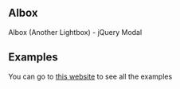 Albox
-------
Albox (Another Lightbox) - jQuery Modal


## Examples
You can go to [this website](http://acoquoin.github.io/Albox/) to see all the examples
